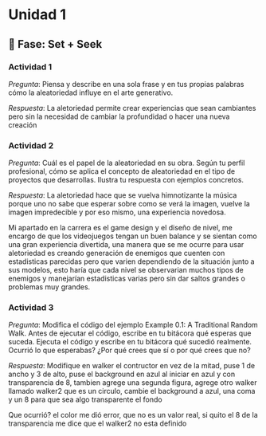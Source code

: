 # Unidad 1

## 🔎 Fase: Set + Seek

### Actividad 1 
_Pregunta_: Piensa y describe en una sola frase y en tus propias palabras cómo la aleatoriedad influye en el arte generativo.

_Respuesta_: La aletoriedad permite crear experiencias que sean cambiantes pero sin la necesidad de cambiar la profundidad o hacer una nueva creación

### Actividad 2
_Pregunta_: Cuál es el papel de la aleatoriedad en su obra.
Según tu perfil profesional, cómo se aplica el concepto de aleatoriedad en el tipo de proyectos que desarrollas. Ilustra tu respuesta con ejemplos concretos.

_Respuesta_: La aletoriedad hace que se vuelva himnotizante la música porque uno no sabe que esperar sobre como se verá la imagen, vuelve la imagen impredecible y por eso mismo, una experiencia novedosa.

Mi apartado en la carrera es el game design y el diseño de nivel, me encargo de que los videojuegos tengan un buen balance y se sientan como una gran experiencia divertida, una manera que se me ocurre para usar aletoriedad es creando generación de enemigos que cuenten con estadisticas parecidas pero que varien dependiendo de la situación junto a sus modelos, esto haría que cada nivel se observarian muchos tipos de enemigos y manejarían estadisticas varias pero sin dar saltos grandes o problemas muy grandes.

### Actividad 3
_Pregunta_: Modifica el código del ejemplo Example 0.1: A Traditional Random Walk.
Antes de ejecutar el código, escribe en tu bitácora qué esperas que suceda.
Ejecuta el código y escribe en tu bitácora qué sucedió realmente.
Ocurrió lo que esperabas? ¿Por qué crees que sí o por qué crees que no?

_Respuesta_: Modifique en walker el contructor en vez de la mitad, puse 1 de ancho y 3 de alto, puse el background en azul al iniciar en azul y con transparencia de 8, tambien agrege una segunda figura, agrege otro walker llamado walker2 que es un circulo, cambie el background a azul, una coma y un 8 para que sea algo transparente el fondo

Que ocurrió? el color me dió error, que no es un valor real, si quito el 8 de la transparencia me dice que el walker2 no esta definido
